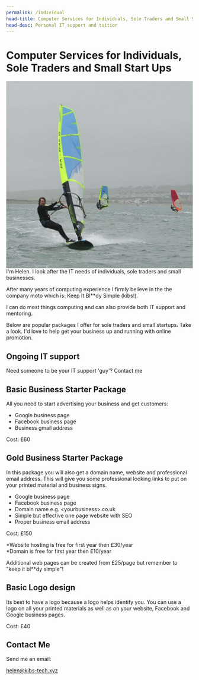 ```yaml
---
permalink: /individual
head-title: Computer Services for Individuals, Sole Traders and Small Start Ups
head-desc: Personal IT support and tuition
---
```


# Computer Services for Individuals, Sole Traders and Small Start Ups

<img class="avatar" src="/avatar.jpg" style="float:left; margin-right:1.5rem" />
I'm Helen. I look after the
IT needs of individuals, sole traders and small 
businesses.

After many years of computing experience I 
firmly believe in the the company moto 
which is: Keep It Bl**dy Simple (kibs!).


I can do most things computing and can also provide
 both IT support and mentoring. 


 
Below are popular packages I offer
for sole traders and small startups. Take a 
look. I'd love to help get your business up and 
running with online promotion.

## Ongoing IT support
Need someone to be your IT support 'guy'? 
Contact me


## Basic Business Starter Package
All you need to start advertising your business 
and get customers: 

 - Google business page 
 - Facebook business page
 - Business gmail address
 
Cost: £60

## Gold Business Starter Package
In this package you will also get a domain 
name, website and professional email address.
This will give you some professional looking
 links to put on your printed material and 
business signs.

- Google business page 
- Facebook business page
- Domain name e.g. &lt;yourbusiness&gt;.co.uk
- Simple but effective one page website with SEO
- Proper business email address

Cost: £150

*Website hosting is free for first year then £30/year <br />
*Domain is free for first year then £10/year

Additional web pages can be created from 
£25/page but remember to "keep it bl**dy simple"!


## Basic Logo design
Its best to have a logo because a logo helps 
identify you. You can use a logo on all your
 printed materials as well as on your website,
 Facebook and Google business pages.

Cost: £40

## Contact Me
Send me an email:

helen@kibs-tech.xyz


